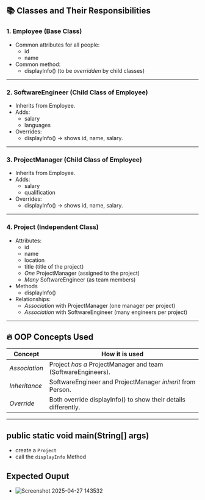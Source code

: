 

## 📚 Classes and Their Responsibilities

### 1. Employee (Base Class)
- Common attributes for all people:
  - id
  - name
- Common method:
  - displayInfo() (to be *overridden* by child classes)

---

### 2. SoftwareEngineer (Child Class of Employee)
- Inherits from Employee.
- Adds:
  - salary
  - languages
- Overrides:
  - displayInfo() → shows id, name, salary.

---

### 3. ProjectManager (Child Class of Employee)
- Inherits from Employee.
- Adds:
  - salary
  - qualification
- Overrides:
  - displayInfo() → shows id, name, salary.

---

### 4. Project (Independent Class)
- Attributes:
  - id
  - name
  - location
  - title (title of the project)
  - *One* ProjectManager (assigned to the project)
  - *Many* SoftwareEngineer (as team members)
- Methods
  - displayInfo()
- Relationships:
  - *Association* with ProjectManager (one manager per project)
  - *Association* with SoftwareEngineer (many engineers per project)

---

## 🔥 OOP Concepts Used

| Concept         | How it is used                                |
|-----------------|------------------------------------------------|
| *Association* | Project *has a* ProjectManager and team (SoftwareEngineers). |
| *Inheritance* | SoftwareEngineer and ProjectManager *inherit* from Person. |
| *Override*    | Both override displayInfo() to show their details differently. |

---

## public static void main(String[] args)
  - create a `Project`
  - call the `displayInfo` Method

## Expected Ouput
  - ![Screenshot 2025-04-27 143532](https://github.com/user-attachments/assets/711ece60-fa1e-4b3c-81ab-dcbc0dfffaee)
